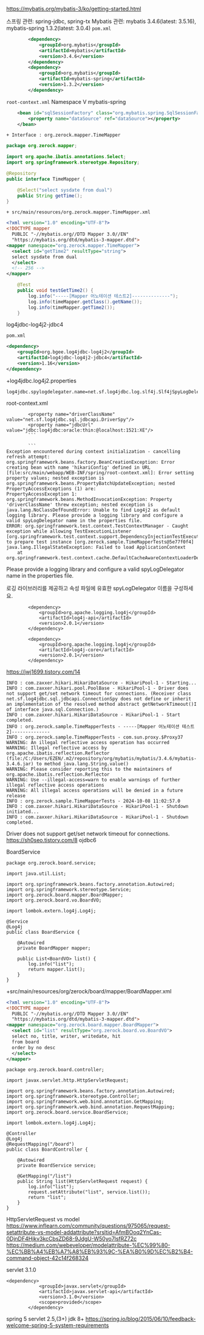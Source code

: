 https://mybatis.org/mybatis-3/ko/getting-started.html

스프링 관련: spring-jdbc, spring-tx
Mybatis 관련: mybatis 3.4.6(latest: 3.5.16), mybatis-spring 1.3.2(latest: 3.0.4)
`pom.xml`
```xml
        <dependency>
		    <groupId>org.mybatis</groupId>
		    <artifactId>mybatis</artifactId>
		    <version>3.4.6</version>
		</dependency>
		<dependency>
		    <groupId>org.mybatis</groupId>
		    <artifactId>mybatis-spring</artifactId>
		    <version>1.3.2</version>
		</dependency>
```
`root-context.xml`
Namespace V mybatis-spring
```xml
    <bean id="sqlSessionFactory" class="org.mybatis.spring.SqlSessionFactoryBean">
		<property name="dataSource" ref="dataSource"></property>
	</bean>
```
`+ Interface : org.zerock.mapper.TimeMapper`
```java
package org.zerock.mapper;

import org.apache.ibatis.annotations.Select;
import org.springframework.stereotype.Repository;

@Repository
public interface TimeMapper {

	@Select("select sysdate from dual")
	public String getTime();
}
```

`+ src/main/resources/org.zerock.mapper.TimeMapper.xml`
```xml
<?xml version="1.0" encoding="UTF-8"?>
<!DOCTYPE mapper
  PUBLIC "-//mybatis.org//DTD Mapper 3.0//EN"
  "https://mybatis.org/dtd/mybatis-3-mapper.dtd">
<mapper namespace="org.zerock.mapper.TimeMapper">
  <select id="getTime2" resultType="string">
  select sysdate from dual
  </select>
  <!-- 256 -->
</mapper>
```

```java
	@Test
	public void testGetTime2() {
		log.info("-----[Mapper 어노테이션 테스트2]--------------");
		log.info(timeMapper.getClass().getName());
		log.info(timeMapper.getTime2());
	}
```
log4jdbc-log4j2-jdbc4

`pom.xml`
```xml
<dependency>
    <groupId>org.bgee.log4jdbc-log4j2</groupId>
    <artifactId>log4jdbc-log4j2-jdbc4</artifactId>
    <version>1.16</version>
</dependency>
```
+log4jdbc.log4j2.properties
```
log4jdbc.spylogdelegater.name=net.sf.log4jdbc.log.slf4j.Slf4jSpyLogDelegator
```
root-context.xml
```
		<property name="driverClassName" value="net.sf.log4jdbc.sql.jdbcapi.DriverSpy"/>
		<property name="jdbcUrl" value="jdbc:log4jdbc:oracle:thin:@localhost:1521:XE"/>
		```
		
		```
Exception encountered during context initialization - cancelling refresh attempt: org.springframework.beans.factory.BeanCreationException: Error creating bean with name 'hikariConfig' defined in URL [file:src/main/webapp/WEB-INF/spring/root-context.xml]: Error setting property values; nested exception is org.springframework.beans.PropertyBatchUpdateException; nested PropertyAccessExceptions (1) are:
PropertyAccessException 1: org.springframework.beans.MethodInvocationException: Property 'driverClassName' threw exception; nested exception is java.lang.NoClassDefFoundError: Unable to find Log4j2 as default logging library. Please provide a logging library and configure a valid spyLogDelegator name in the properties file.
ERROR: org.springframework.test.context.TestContextManager - Caught exception while allowing TestExecutionListener [org.springframework.test.context.support.DependencyInjectionTestExecutionListener@49438269] to prepare test instance [org.zerock.sample.TimeMapperTests@5e77f0f4]
java.lang.IllegalStateException: Failed to load ApplicationContext
	at org.springframework.test.context.cache.DefaultCacheAwareContextLoaderDelegate.loadContext(DefaultCacheAwareContextLoaderDelegate.java:125)
```
Please provide a logging library and configure a valid spyLogDelegator name in the properties file.

로깅 라이브러리를 제공하고 속성 파일에 유효한 spyLogDelegator 이름을 구성하세요.
```
		<dependency>
		    <groupId>org.apache.logging.log4j</groupId>
		    <artifactId>log4j-api</artifactId>
		    <version>2.0.1</version>
		</dependency>
		
		<dependency>
		    <groupId>org.apache.logging.log4j</groupId>
		    <artifactId>log4j-core</artifactId>
		    <version>2.0.1</version>
		</dependency>
```
		
https://jwj1699.tistory.com/14
		
```
INFO : com.zaxxer.hikari.HikariDataSource - HikariPool-1 - Starting...
INFO : com.zaxxer.hikari.pool.PoolBase - HikariPool-1 - Driver does not support get/set network timeout for connections. (Receiver class net.sf.log4jdbc.sql.jdbcapi.ConnectionSpy does not define or inherit an implementation of the resolved method abstract getNetworkTimeout()I of interface java.sql.Connection.)
INFO : com.zaxxer.hikari.HikariDataSource - HikariPool-1 - Start completed.
INFO : org.zerock.sample.TimeMapperTests - -----[Mapper 어노테이션 테스트2]--------------
INFO : org.zerock.sample.TimeMapperTests - com.sun.proxy.$Proxy37
WARNING: An illegal reflective access operation has occurred
WARNING: Illegal reflective access by org.apache.ibatis.reflection.Reflector (file:/C:/Users/EZEN/.m2/repository/org/mybatis/mybatis/3.4.6/mybatis-3.4.6.jar) to method java.lang.String.value()
WARNING: Please consider reporting this to the maintainers of org.apache.ibatis.reflection.Reflector
WARNING: Use --illegal-access=warn to enable warnings of further illegal reflective access operations
WARNING: All illegal access operations will be denied in a future release
INFO : org.zerock.sample.TimeMapperTests - 2024-10-08 11:02:57.0
INFO : com.zaxxer.hikari.HikariDataSource - HikariPool-1 - Shutdown initiated...
INFO : com.zaxxer.hikari.HikariDataSource - HikariPool-1 - Shutdown completed.
```		
Driver does not support get/set network timeout for connections.
https://sh0seo.tistory.com/8
ojdbc6

BoardService
```
package org.zerock.board.service;

import java.util.List;

import org.springframework.beans.factory.annotation.Autowired;
import org.springframework.stereotype.Service;
import org.zerock.board.mapper.BoardMapper;
import org.zerock.board.vo.BoardVO;

import lombok.extern.log4j.Log4j;

@Service
@Log4j
public class BoardService {

	@Autowired
	private BoardMapper mapper;
	
	public List<BoardVO> list() {
		log.info("list");
		return mapper.list();
	}
}
```

+src/main/resources/org/zerock/board/mapper/BoardMapper.xml
```xml
<?xml version="1.0" encoding="UTF-8"?>
<!DOCTYPE mapper
  PUBLIC "-//mybatis.org//DTD Mapper 3.0//EN"
  "https://mybatis.org/dtd/mybatis-3-mapper.dtd">
<mapper namespace="org.zerock.board.mapper.BoardMapper">
  <select id="list" resultType="org.zerock.board.vo.BoardVO">
  select no, title, writer, writedate, hit 
  from board
  order by no desc
  </select>
</mapper>
```

```
package org.zerock.board.controller;

import javax.servlet.http.HttpServletRequest;

import org.springframework.beans.factory.annotation.Autowired;
import org.springframework.stereotype.Controller;
import org.springframework.web.bind.annotation.GetMapping;
import org.springframework.web.bind.annotation.RequestMapping;
import org.zerock.board.service.BoardService;

import lombok.extern.log4j.Log4j;

@Controller
@Log4j
@RequestMapping("/board")
public class BoardController {
	
	@Autowired
	private BoardService service;
	
	@GetMapping("/list")
	public String list(HttpServletRequest request) {
		log.info("list");
		request.setAttribute("list", service.list());
		return "list";
	}
}
```

HttpServletRequest vs model
https://www.inflearn.com/community/questions/975065/request-setattribute-vs-model-addattribute?srsltid=AfmBOoq2YnCas-0DjnDF4Hjkv3kcCbsZD68-9JdgU-W50yo7lsfRZ72c
https://medium.com/webeveloper/modelattribute-%EC%99%80-%EC%BB%A4%EB%A7%A8%EB%93%9C-%EA%B0%9D%EC%B2%B4-command-object-42c14f268324

servlet 3.1.0

```
<dependency>
			<groupId>javax.servlet</groupId>
			<artifactId>javax.servlet-api</artifactId>
			<version>3.1.0</version>
			<scope>provided</scope>
		</dependency>
```
spring 5 servlet 2.5,(3+) jdk 8+
https://spring.io/blog/2015/06/10/feedback-welcome-spring-5-system-requirements